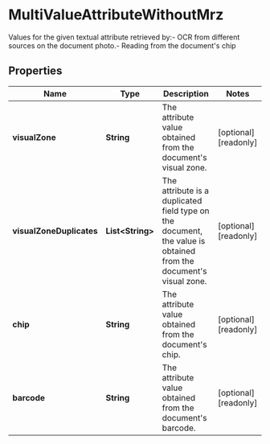 

# MultiValueAttributeWithoutMrz

Values for the given textual attribute retrieved by:- OCR from different sources on the document photo.- Reading from the document's chip

## Properties

| Name | Type | Description | Notes |
|------------ | ------------- | ------------- | -------------|
|**visualZone** | **String** | The attribute value obtained from the document&#39;s visual zone. |  [optional] [readonly] |
|**visualZoneDuplicates** | **List&lt;String&gt;** | The attribute is a duplicated field type on the document, the value is obtained from the document&#39;s visual zone. |  [optional] [readonly] |
|**chip** | **String** | The attribute value obtained from the document&#39;s chip. |  [optional] [readonly] |
|**barcode** | **String** | The attribute value obtained from the document&#39;s barcode. |  [optional] [readonly] |



